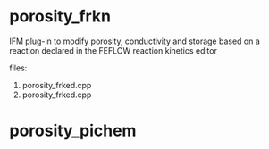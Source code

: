 # porosity_frkn

IFM plug-in to modify porosity, conductivity and storage based on a reaction declared in the FEFLOW reaction kinetics editor

files:

1)  porosity_frked.cpp
2) 	porosity_frked.cpp

# porosity_pichem
